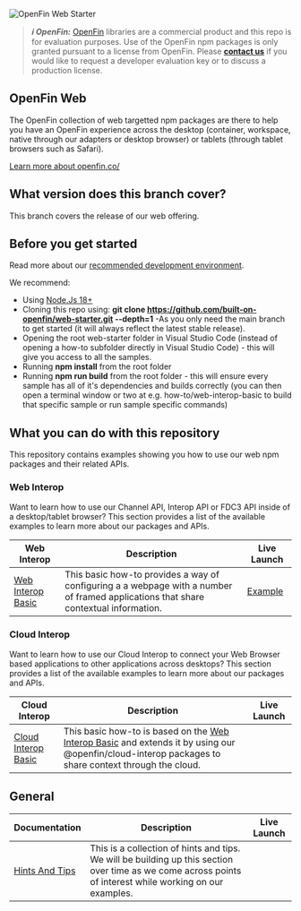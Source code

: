 ![OpenFin Web Starter](./assets/openfin-web-starter.png)

> **_:information_source: OpenFin:_** [OpenFin](https://www.openfin.co/) libraries are a commercial product and this repo is for evaluation purposes. Use of the OpenFin npm packages is only granted pursuant to a license from OpenFin. Please [**contact us**](https://www.openfin.co/contact/) if you would like to request a developer evaluation key or to discuss a production license.

## OpenFin Web

The OpenFin collection of web targetted npm packages are there to help you have an OpenFin experience across the desktop (container, workspace, native through our adapters or desktop browser) or tablets (through tablet browsers such as Safari).

[Learn more about openfin.co/](https://www.openfin.co/)

## What version does this branch cover?

This branch covers the release of our web offering.

## Before you get started

Read more about our [recommended development environment](https://developers.openfin.co/of-docs/docs/set-up-your-dev-environment).

We recommend:

- Using [Node.Js 18+](https://nodejs.org/en/about/previous-releases)
- Cloning this repo using: **git clone <https://github.com/built-on-openfin/web-starter.git> --depth=1** -As you only need the main branch to get started (it will always reflect the latest stable release).
- Opening the root web-starter folder in Visual Studio Code (instead of opening a how-to subfolder directly in Visual Studio Code) - this will give you access to all the samples.
- Running **npm install** from the root folder
- Running **npm run build** from the root folder - this will ensure every sample has all of it's dependencies and builds correctly (you can then open a terminal window or two at e.g. how-to/web-interop-basic to build that specific sample or run sample specific commands)

## What you can do with this repository

This repository contains examples showing you how to use our web npm packages and their related APIs.

### Web Interop

Want to learn how to use our Channel API, Interop API or FDC3 API inside of a desktop/tablet browser? This section provides a list of the available examples to learn more about our packages and APIs.

| Web Interop                                                            | Description                                                                                                                                                                                                     | Live Launch                                                                                                                                                                                                                                                                                                                                                                                                                                                                                                                                                              |
| ----------------------------------------------------------------------------- | --------------------------------------------------------------------------------------------------------------------------------------------------------------------------------------------------------------- | ------------------------------------------------------------------------------------------------------------------------------------------------------------------------------------------------------------------------------------------------------------------------------------------------------------------------------------------------------------------------------------------------------------------------------------------------------------------------------------------------------------------------------------------------------------------------ |
| [Web Interop Basic](./how-to/web-interop-basic) | This basic how-to provides a way of configuring a a webpage with a number of framed applications that share contextual information.                                                                |          [Example](https://built-on-openfin.github.io/web-starter/main/web-interop-basic/platform/provider.html)                                                                                                                                                                                                                                                                             |

### Cloud Interop

Want to learn how to use our Cloud Interop to connect your Web Browser based applications to other applications across desktops? This section provides a list of the available examples to learn more about our packages and APIs.

| Cloud Interop                                                            | Description                                                                                                                                                                                                     | Live Launch                                                                                                                                                                                                                                                                                                                                                                                                                                                                                                                                                              |
| ----------------------------------------------------------------------------- | --------------------------------------------------------------------------------------------------------------------------------------------------------------------------------------------------------------- | ------------------------------------------------------------------------------------------------------------------------------------------------------------------------------------------------------------------------------------------------------------------------------------------------------------------------------------------------------------------------------------------------------------------------------------------------------------------------------------------------------------------------------------------------------------------------ |
| [Cloud Interop Basic](./how-to/cloud-interop-basic) | This basic how-to is based on the [Web Interop Basic](./how-to/web-interop-basic) and extends it by using our @openfin/cloud-interop packages to share context through the cloud.                                                                |                                                                                                                                                                                                                                                                                       |

## General

| Documentation                                                                      | Description                                                                                                                                                                    | Live Launch |
| ---------------------------------------------------------------------------------- | ------------------------------------------------------------------------------------------------------------------------------------------------------------------------------ | ----------- |
| [Hints And Tips](./how-to/hints-and-tips)                                          | This is a collection of hints and tips. We will be building up this section over time as we come across points of interest while working on our examples. |             |
